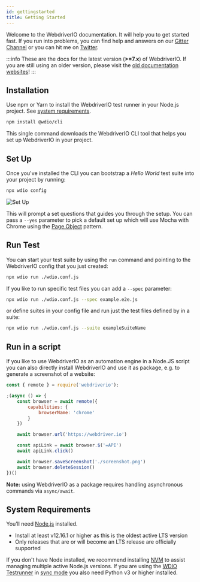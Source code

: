 ```yaml
---
id: gettingstarted
title: Getting Started
---
```


Welcome to the WebdriverIO documentation. It will help you to get started fast. If you run into problems, you can find help and answers on our [Gitter Channel](https://gitter.im/webdriverio/webdriverio) or you can hit me on [Twitter](https://twitter.com/webdriverio).

:::info
These are the docs for the latest version (__>=7.x__) of WebdriverIO. If you are still using an older version, please visit the [old documentation websites](/versions)!
:::

## Installation

Use npm or Yarn to install the WebdriverIO test runner in your Node.js project. See [system requirements](#system-requirements).

```bash npm2yarn
npm install @wdio/cli
```

This single command downloads the WebdriverIO CLI tool that helps you set up WebdriverIO in your project.

## Set Up

Once you've installed the CLI you can bootstrap a _Hello World_ test suite into your project by running:

```bash
npx wdio config
```

![Set Up](../static/img/setup.gif)

This will prompt a set questions that guides you through the setup. You can pass a `--yes` parameter to pick a default set up which will use Mocha with Chrome using the [Page Object](https://martinfowler.com/bliki/PageObject.html) pattern.

## Run Test

You can start your test suite by using the `run` command and pointing to the WebdriverIO config that you just created:

```bash
npx wdio run ./wdio.conf.js
```

If you like to run specific test files you can add a `--spec` parameter:

```bash
npx wdio run ./wdio.conf.js --spec example.e2e.js
```

or define suites in your config file and run just the test files defined by in a suite:

```bash
npx wdio run ./wdio.conf.js --suite exampleSuiteName
```

## Run in a script

If you like to use WebdriverIO as an automation engine in a Node.JS script you can also directly install WebdriverIO and use it as package, e.g. to generate a screenshot of a website:

```js
const { remote } = require('webdriverio');

;(async () => {
    const browser = await remote({
        capabilities: {
            browserName: 'chrome'
        }
    })

    await browser.url('https://webdriver.io')

    const apiLink = await browser.$('=API')
    await apiLink.click()

    await browser.saveScreenshot('./screenshot.png')
    await browser.deleteSession()
})()
```

__Note:__ using WebdriverIO as a package requires handling asynchronous commands via `async/await`.

## System Requirements

You’ll need [Node.js](http://nodejs.org) installed.

- Install at least v12.16.1 or higher as this is the oldest active LTS version
- Only releases that are or will become an LTS release are officially supported

If you don't have Node installed, we recommend installing [NVM](https://github.com/creationix/nvm) to assist managing multiple active Node.js versions. If you are using the [WDIO Testrunner](/docs/setuptypes#the-wdio-testrunner) in [sync mode](/docs/sync-vs-async#sync-mode) you also need Python v3 or higher installed.
